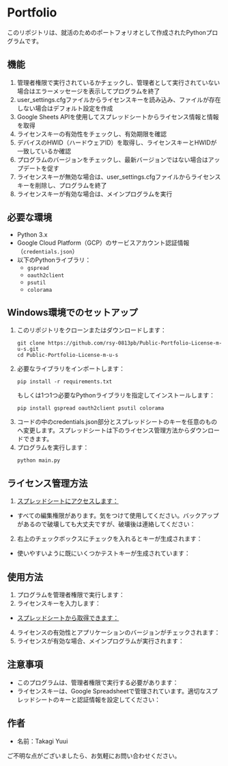 # Portfolio

このリポジトリは、就活のためのポートフォリオとして作成されたPythonプログラムです。

## 機能

1. 管理者権限で実行されているかチェックし、管理者として実行されていない場合はエラーメッセージを表示してプログラムを終了
2. user_settings.cfgファイルからライセンスキーを読み込み、ファイルが存在しない場合はデフォルト設定を作成
3. Google Sheets APIを使用してスプレッドシートからライセンス情報と情報を取得
4. ライセンスキーの有効性をチェックし、有効期限を確認
5. デバイスのHWID（ハードウェアID）を取得し、ライセンスキーとHWIDが一致しているか確認
6. プログラムのバージョンをチェックし、最新バージョンではない場合はアップデートを促す
7. ライセンスキーが無効な場合は、user_settings.cfgファイルからライセンスキーを削除し、プログラムを終了
8. ライセンスキーが有効な場合は、メインプログラムを実行

## 必要な環境

- Python 3.x
- Google Cloud Platform（GCP）のサービスアカウント認証情報（`credentials.json`）
- 以下のPythonライブラリ：
  - `gspread`
  - `oauth2client`
  - `psutil`
  - `colorama`

## Windows環境でのセットアップ

1. このリポジトリをクローンまたはダウンロードします：
   ```
   git clone https://github.com/rsy-0813pb/Public-Portfolio-License-m-u-s.git
   cd Public-Portfolio-License-m-u-s
   ```
2. 必要なライブラリをインポートします：
   ```
   pip install -r requirements.txt
   ```
   もしくは1つ1つ必要なPythonライブラリを指定してインストールします：
   ```
   pip install gspread oauth2client psutil colorama
   ```
3. コードの中のcredentials.json部分とスプレッドシートのキーを任意のものへ変更します。スプレッドシートは下のライセンス管理方法からダウンロードできます。
4. プログラムを実行します：
   ```
   python main.py
   ```

## ライセンス管理方法

1. [スプレッドシートにアクセスします：](https://docs.google.com/spreadsheets/d/1kNSog0H2J_QBX5mIQ9j9UcRbY3q9LpcdG_9upwbNOHs/edit?usp=sharing)
- すべての編集権限があります。気をつけて使用してください。バックアップがあるので破壊しても大丈夫ですが、破壊後は連絡してください：
2. 右上のチェックボックスにチェックを入れるとキーが生成されます：
- 使いやすいように既にいくつかテストキーが生成されています：

## 使用方法

1. プログラムを管理者権限で実行します：
2. ライセンスキーを入力します：
- [スプレッドシートから取得できます：](https://docs.google.com/spreadsheets/d/1kNSog0H2J_QBX5mIQ9j9UcRbY3q9LpcdG_9upwbNOHs/edit?usp=sharing)
4. ライセンスの有効性とアプリケーションのバージョンがチェックされます：
5. ライセンスが有効な場合、メインプログラムが実行されます：

## 注意事項

- このプログラムは、管理者権限で実行する必要があります：
- ライセンスキーは、Google Spreadsheetで管理されています。適切なスプレッドシートのキーと認証情報を設定してください：

## 作者

- 名前：Takagi Yuui

ご不明な点がございましたら、お気軽にお問い合わせください。
